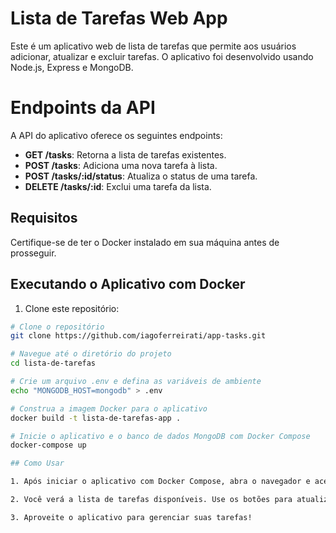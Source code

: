 # Lista de Tarefas Web App

Este é um aplicativo web de lista de tarefas que permite aos usuários adicionar, atualizar e excluir tarefas. O aplicativo foi desenvolvido usando Node.js, Express e MongoDB.

# Endpoints da API
A API do aplicativo oferece os seguintes endpoints:

- **GET /tasks**: Retorna a lista de tarefas existentes.
- **POST /tasks**: Adiciona uma nova tarefa à lista.
- **POST /tasks/:id/status**: Atualiza o status de uma tarefa.
- **DELETE /tasks/:id**: Exclui uma tarefa da lista.


## Requisitos

Certifique-se de ter o Docker instalado em sua máquina antes de prosseguir.


## Executando o Aplicativo com Docker

1. Clone este repositório:

```bash
# Clone o repositório
git clone https://github.com/iagoferreirati/app-tasks.git

# Navegue até o diretório do projeto
cd lista-de-tarefas

# Crie um arquivo .env e defina as variáveis de ambiente
echo "MONGODB_HOST=mongodb" > .env

# Construa a imagem Docker para o aplicativo
docker build -t lista-de-tarefas-app .

# Inicie o aplicativo e o banco de dados MongoDB com Docker Compose
docker-compose up

## Como Usar

1. Após iniciar o aplicativo com Docker Compose, abra o navegador e acesse http://localhost:3000 para usar o aplicativo de lista de tarefas.

2. Você verá a lista de tarefas disponíveis. Use os botões para atualizar o status de uma tarefa, excluí-la ou adicionar uma nova tarefa.

3. Aproveite o aplicativo para gerenciar suas tarefas!
